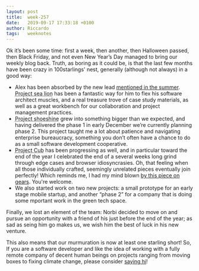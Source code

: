 ```yaml
---
layout: post
title:  week-257
date:   2019-09-17 17:33:18 +0100
author: Riccardo
tags:   weeknotes
---
```

Ok it’s been some time: first a week, then another, then Halloween passed, then Black Friday, and not even New Year’s Day managed to bring our weekly blog back.
Truth, as boring as it could be, is that the last few months have been crazy in 100starlings' nest, generally (although not always) in a good way:
* Alex has been absorbed by the new lead [mentioned in the summer](https://www.100starlings.com/2019/08/24/week-233.html). <abbr title="A highly complex multi layered beast">Project sea lion</abbr> has been a fantastic way for him to flex his software architect muscles, and a real treasure trove of case study materials, as well as a great workbench for our collaboration and project management practices.
* <abbr title="think generative video processing, in the cloud">Project shoeshine</abbr> grew into something bigger than we expected, and having delivered the phase 1 in early December we’re currently planning phase 2. This project taught me a lot about patience and navigating enterprise bureaucracy, something you don’t often have a chance to do as a small software development cooperative.
* <abbr title="A small, elegant, cute, text centric app">Project Cub</abbr> has been progressing as well, and in particular toward the end of the year I celebrated the end of a several weeks long grind through edge cases and browser idiosyncrasies. Oh, that feeling when all those individually crafted, seemingly unrelated pieces eventually join perfectly! Which reminds me, I had my mind blown [by this piece on gears](https://ciechanow.ski/gears/). You're welcome.
* We also started work on two new projects: a small prototype for an early stage mobile startup, and another “phase 2” for a company that is doing some mportant work in the green tech space.

Finally, we lost an element of the team: Norbi decided to move on and pursue an opportunity with a friend of his just before the end of the year; as sad as seing him go makes us, we wish him the best of luck in his new venture.

This also means that our murmuration is now at least one starling short!
So, If you are a software developer and like the idea of working with a fully remote company of decent human beings on projects ranging from moving boxes to fixing climate change, please consider [saying hi](mailto:iwanttowork@100starlings.com)!
